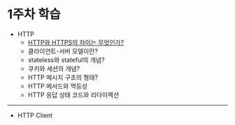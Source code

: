 # 1주차 학습

- HTTP
	- [HTTP와 HTTPS의 차이는 무엇인가?](../http/http_vs_https.md)
	- 클라이언트-서버 모델이란?
	- stateless와 stateful의 개념?
	- 쿠키와 세션의 개념?
	- HTTP 메시지 구조의 형태?
	- HTTP 메서드와 멱등성
	- HTTP 응답 상태 코드와 리다이렉션
---
- HTTP Client
